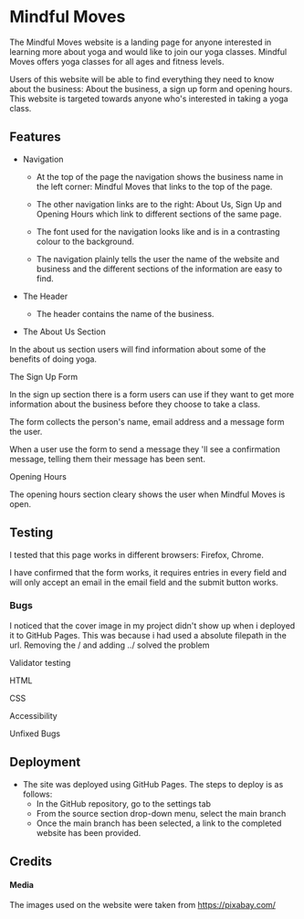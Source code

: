 # Mindful Moves

The Mindful Moves website is a landing page for anyone interested in learning more about yoga and would like to join our yoga classes. Mindful Moves offers yoga classes for all ages and fitness levels. 

Users of this website will be able to find everything they need to know about the business: About the business, a sign up form and opening hours. This website is targeted towards anyone who's interested in taking a yoga class.

## Features

* Navigation

  - At the top of the page the navigation shows the business name in the left corner: Mindful Moves that links to the top of the page. 

  - The other navigation links are to the right: About Us, Sign Up and Opening Hours which link to different sections of the same page.

  - The font used for the navigation looks like  and is in a contrasting colour to the background.

  - The navigation plainly tells the user the name of the website and business and the different sections of the information are easy to find.

* The Header 

  - The header contains the name of the business.


* The About Us Section

In the about us section users will find information about some of the benefits of
doing yoga. 

The Sign Up Form

In the sign up section there is a form users can use if they want to get more 
information about the business before they choose to take a class.

The form collects the person's name, email address and a message form the user.

When a user use the form to send a message they 'll see a confirmation message, telling them their message has been sent. 

Opening Hours

The opening hours section cleary shows the user when Mindful Moves is open.

## Testing 

I tested that this page works in different browsers: Firefox, Chrome. 

I have confirmed that the form works, it requires entries in every field and will only accept an email in the email field and the submit button works. 

### Bugs 

I noticed that the cover image in my project didn't show up when i deployed it to GitHub Pages.  This was because i had used a absolute filepath in the url. 
Removing the / and adding ../ solved the problem

Validator testing 

HTML 

CSS

Accessibility

Unfixed Bugs

## Deployment

* The site was deployed using GitHub Pages. The steps to deploy is as follows: 
  - In the GitHub repository, go to the settings tab
  - From the source section drop-down menu, select the main branch
  - Once the main branch has been selected, a link to the completed website has been provided.

## Credits 

#### Media 

The images used on the website were taken from https://pixabay.com/